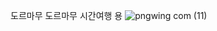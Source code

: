도르마무 도르마무 시간여행 용
![pngwing com (11)](https://user-images.githubusercontent.com/64140544/134807466-f94959e8-2eb9-424e-9ea3-30c167f30bea.png)
